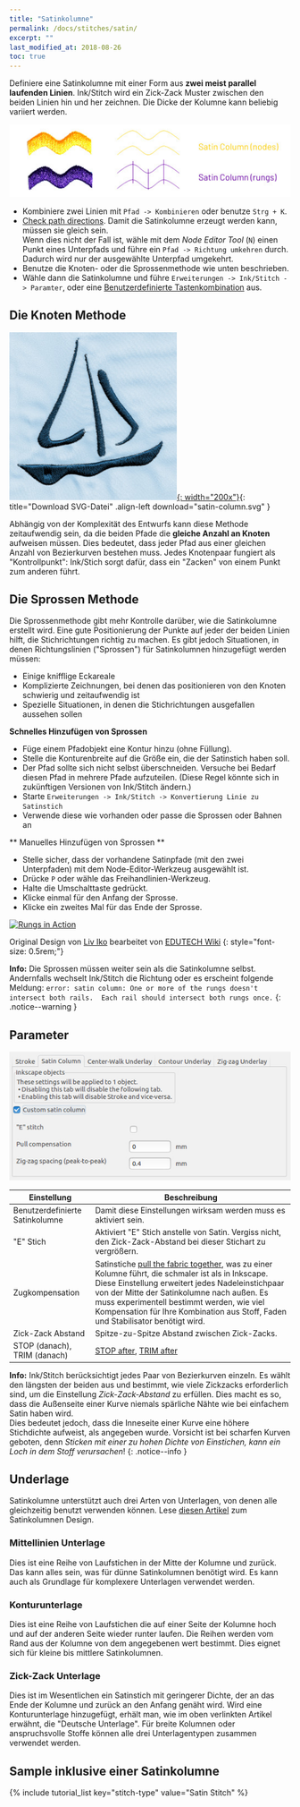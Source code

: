 ```yaml
---
title: "Satinkolumne"
permalink: /docs/stitches/satin/
excerpt: ""
last_modified_at: 2018-08-26
toc: true
---
```

Definiere eine Satinkolumne mit einer Form aus **zwei meist parallel laufenden Linien**. Ink/Stitch wird ein Zick-Zack Muster zwischen den beiden Linien hin und her zeichnen. Die Dicke der Kolumne kann beliebig variiert werden.

![Stichtypen - Satinkolumne](/assets/images/docs/stitch-type-satincolumn.jpg)

* Kombiniere zwei Linien mit `Pfad -> Kombinieren` oder benutze `Strg + K`.
* [Check path directions](/docs/customize/#enabling-path-outlines--direction). Damit die Satinkolumne erzeugt werden kann, müssen sie gleich sein.<br />Wenn dies nicht der Fall ist, wähle mit dem *Node Editor Tool* (`N`) einen Punkt eines Unterpfads und führe ein `Pfad -> Richtung umkehren` durch. Dadurch wird nur der ausgewählte Unterpfad umgekehrt.
* Benutze die Knoten- oder die Sprossenmethode wie unten beschrieben.
* Wähle dann die Satinkolumne und führe `Erweiterungen -> Ink/Stitch -> Paramter`, oder eine [Benutzerdefinierte Tastenkombination](/docs/customize/) aus.

## Die Knoten Methode
[![Satinkolumne Boat](/assets/images/docs/satin-column.jpg){: width="200x"}](/assets/images/docs/satin-column.svg){: title="Download SVG-Datei" .align-left download="satin-column.svg" }

Abhängig von der Komplexität des Entwurfs kann diese Methode zeitaufwendig sein, da die beiden Pfade die **gleiche Anzahl an Knoten** aufweisen müssen. Dies bedeutet, dass jeder Pfad aus einer gleichen Anzahl von Bezierkurven bestehen muss. Jedes Knotenpaar fungiert als "Kontrollpunkt": Ink/Stich sorgt dafür, dass ein "Zacken" von einem Punkt zum anderen führt.

## Die Sprossen Methode

Die Sprossenmethode gibt mehr Kontrolle darüber, wie die Satinkolumne erstellt wird. Eine gute Positionierung der Punkte auf jeder der beiden Linien hilft, die Stichrichtungen richtig zu machen. Es gibt jedoch Situationen, in denen Richtungslinien ("Sprossen") für Satinkolumnen hinzugefügt werden müssen:

* Einige knifflige Eckareale
* Komplizierte Zeichnungen, bei denen das positionieren von den Knoten schwierig und zeitaufwendig ist
* Spezielle Situationen, in denen die Stichrichtungen ausgefallen aussehen sollen

**Schnelles Hinzufügen von Sprossen**
* Füge einem Pfadobjekt eine Kontur hinzu (ohne Füllung).
* Stelle die Konturenbreite auf die Größe ein, die der Satinstich haben soll.
* Der Pfad sollte sich nicht selbst überschneiden. Versuche bei Bedarf diesen Pfad in mehrere Pfade aufzuteilen. (Diese Regel könnte sich in zukünftigen Versionen von Ink/Stitch ändern.)
* Starte `Erweiterungen -> Ink/Stitch -> Konvertierung Linie zu Satinstich`
* Verwende diese wie vorhanden oder passe die Sprossen oder Bahnen an

** Manuelles Hinzufügen von Sprossen **
* Stelle sicher, dass der vorhandene Satinpfade (mit den zwei Unterpfaden) mit dem Node-Editor-Werkzeug ausgewählt ist.
* Drücke `P` oder wähle das Freihandlinien-Werkzeug.
* Halte die Umschalttaste gedrückt.
* Klicke einmal für den Anfang der Sprosse.
* Klicke ein zweites Mal für das Ende der Sprosse.


[![Rungs in Action](https://edutechwiki.unige.ch/mediawiki/images/thumb/6/68/InkStitch-round-bird-2.png/300px-InkStitch-round-bird-2.png)](https://edutechwiki.unige.ch/mediawiki/images/6/68/InkStitch-round-bird-2.png)

Original Design von [Liv Iko](https://thenounproject.com/liv_iko/collection/birds/?i=898697) bearbeitet von [EDUTECH Wiki](https://edutechwiki.unige.ch/en/InkStitch)
{: style="font-size: 0.5rem;"}

**Info:** Die Sprossen müssen weiter sein als die Satinkolumne selbst. Andernfalls wechselt Ink/Stitch die Richtung oder es erscheint folgende Meldung: `error: satin column: One or more of the rungs doesn't intersect both rails.  Each rail should intersect both rungs once.`
{: .notice--warning }

## Parameter

![Parameter Satinkolumne.jpg](/assets/images/docs/params-satincolumn.jpg)

Einstellung|Beschreibung
---|---
Benutzerdefinierte Satinkolumne | Damit diese Einstellungen wirksam werden muss es aktiviert sein.
"E" Stich                       | Aktiviert "E" Stich anstelle von Satin. Vergiss nicht, den Zick-Zack-Abstand bei dieser Stichart zu vergrößern.
Zugkompensation                 | Satinstiche [pull the fabric together](/tutorials/push-pull-compensation/), was zu einer Kolumne führt, die schmaler ist als in Inkscape. Diese Einstellung erweitert jedes Nadeleinstichpaar von der Mitte der Satinkolumne nach außen. Es muss experimentell bestimmt werden, wie viel Kompensation für Ihre Kombination aus Stoff, Faden und Stabilisator benötigt wird.
Zick-Zack Abstand               | Spitze-zu-Spitze Abstand zwischen Zick-Zacks.
STOP (danach), TRIM (danach)    |[STOP after](/docs/params/#stop-after), [TRIM after](/docs/params/#trim-after)

**Info:** Ink/Stitch berücksichtigt jedes Paar von Bezierkurven einzeln. Es wählt den längsten der beiden aus und bestimmt, wie viele Zickzacks erforderlich sind, um die Einstellung *Zick-Zack-Abstand* zu erfüllen. Dies macht es so, dass die Außenseite einer Kurve niemals spärliche Nähte wie bei einfachem Satin haben wird.<br />Dies bedeutet jedoch, dass die Inneseite einer Kurve eine höhere Stichdichte aufweist, als angegeben wurde. Vorsicht ist bei scharfen Kurven geboten, denn *Sticken mit einer zu hohen Dichte von Einstichen, kann ein Loch in dem Stoff verursachen*!
{: .notice--info }

## Underlage
Satinkolumne unterstützt auch drei Arten von Unterlagen, von denen alle gleichzeitig benutzt verwenden können. Lese [diesen Artikel](https://www.mrxstitch.com/underlay/) zum Satinkolumnen Design.

### Mittellinien Unterlage
Dies ist eine Reihe von Laufstichen in der Mitte der Kolumne und zurück. Das kann alles sein, was für dünne Satinkolumnen benötigt wird. Es kann auch als Grundlage für komplexere Unterlagen verwendet werden.

### Konturunterlage
Dies ist eine Reihe von Laufstichen die auf einer Seite der Kolumne hoch und auf der anderen Seite wieder runter laufen. Die Reihen werden vom Rand aus der Kolumne von dem angegebenen wert bestimmt. Dies eignet sich für kleine bis mittlere Satinkolumnen.

### Zick-Zack Unterlage
Dies ist im Wesentlichen ein Satinstich mit geringerer Dichte, der an das Ende der Kolumne und zurück an den Anfang genäht wird. Wird eine Konturunterlage hinzugefügt, erhält man, wie im oben verlinkten Artikel erwähnt, die "Deutsche Unterlage". Für breite Kolumnen oder anspruchsvolle Stoffe können alle drei Unterlagentypen zusammen verwendet werden.

## Sample inklusive einer Satinkolumne
{% include tutorial_list key="stitch-type" value="Satin Stitch" %}

